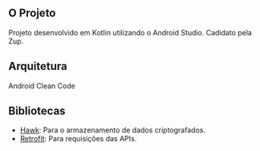 ## O Projeto

Projeto desenvolvido em Kotlin utilizando o Android Studio. Cadidato pela Zup.

## Arquitetura

Android Clean Code

## Bibliotecas

- [Hawk](https://github.com/orhanobut/hawk): Para o armazenamento de dados criptografados.
- [Retrofit](https://square.github.io/retrofit/): Para requisições das APIs.
